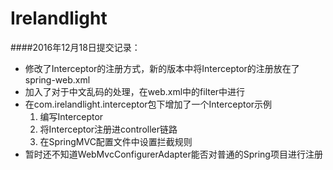 # Irelandlight


####2016年12月18日提交记录：

* 修改了Interceptor的注册方式，新的版本中将Interceptor的注册放在了spring-web.xml
* 加入了对于中文乱码的处理，在web.xml中的filter中进行
* 在com.irelandlight.interceptor包下增加了一个Interceptor示例
    1. 编写Interceptor
    2. 将Interceptor注册进controller链路
    3. 在SpringMVC配置文件中设置拦截规则
* 暂时还不知道WebMvcConfigurerAdapter能否对普通的Spring项目进行注册